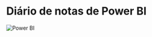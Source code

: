 # Diário de notas de **Power BI**
![Power BI](https://learn.microsoft.com/pt-br/power-bi/)
<!--https://miro.medium.com/v2/resize:fit:1358/1*lNFmJwW3jiYlH64Vg_BaiQ.jpeg
Neste arquivo armazenarei informações realacionadas a dicas de desenvolvimento de power Bi para serem aplicadas a em diversos projetos. Sempre de maneira ampla, precisando apenas de pequenos ajustes para realizar a aplicação das dicas em Dashboards futuros.

## Forma de importar dados de forma otimizada de uma tabela de dados do EXCEL

